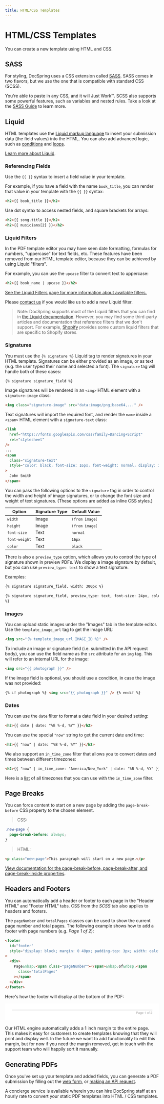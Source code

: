 ```yaml
---
title: HTML/CSS Templates
---
```


# HTML/CSS Templates

You can create a new template using HTML and CSS.

## SASS

For styling, DocSpring uses a CSS extension called [SASS](http://sass-lang.com/). SASS comes in two flavors, but we use the one that is compatible with standard CSS (SCSS).

You're able to paste in any CSS, and it will Just Work&trade;. SCSS also supports some powerful features, such as variables and nested rules. Take a look at the [SASS Guide](http://sass-lang.com/guide#topic-2) to learn more.

## Liquid

HTML templates use the [Liquid markup language](https://shopify.github.io/liquid/basics/introduction/) to insert your submission data (the field values) into the HTML. You can also add advanced logic, such as [conditions](https://shopify.github.io/liquid/tags/control-flow/) and [loops](https://shopify.github.io/liquid/tags/iteration/).

[Learn more about Liquid](https://shopify.github.io/liquid/basics/introduction/).

### Referencing Fields

Use the `{{ }}` syntax to insert a field value in your template.

For example, if you have a field with the name `book_title`, you can render that value in your template with the `{{ }}` syntax:

```html
<h2>{{ book_title }}</h2>
```

Use dot syntax to access nested fields, and square brackets for arrays:

```html
<h2>{{ song.title }}</h2>
<h2>{{ musicians[2] }}</h2>
```

### Liquid Filters

In the PDF template editor you may have seen date formatting, formulas for numbers, "uppercase" for text fields, etc. These features have been removed from our HTML template editor, because they can be achieved by using Liquid "filters".

For example, you can use the `upcase` filter to convert text to uppercase:

```html
<h2>{{ book_name | upcase }}</h2>
```

[See the Liquid Filters page for more information about available filters.](./liquid-filters)

Please [contact us](mailto:support@docspring.com) if you would like us to add a new Liquid filter.

> Note: DocSpring supports most of the Liquid filters that you can find in [the Liquid documentation](https://shopify.github.io/liquid/). However, you may find some third-party articles and documentation that reference filters that we don't support. For example, [Shopify](https://shopify.dev/docs/themes/liquid/reference) provides some custom liquid filters that are specific to Shopify stores.

### Signatures

You must use the `{% signature %}` Liquid tag to render signatures in your HTML template. Signatures can be either provided as an image, or as text (e.g. the user typed their name and selected a font). The `signature` tag will handle both of these cases:

```html
{% signature signature_field %}
```

Image signatures will be rendered in an `<img>` HTML element with a `signature-image` class:

```html
<img class="signature-image" src="data:image/png;base64,..." />
```

Text signatures will import the required font, and render the `name` inside a `<span>` HTML element with a `signature-text` class:

```html
<link
  href="https://fonts.googleapis.com/css?family=Dancing+Script"
  rel="stylesheet"
/>
...
<span
  class="signature-text"
  style="color: black; font-size: 16px; font-weight: normal; display: inline-block; font-family: 'Dancing Script';"
>
  John Smith
</span>
```

You can pass the following options to the `signature` tag in order to control the width and height of image signatures, or to change the font size and weight of text signatures. (These options are added as inline CSS styles.)

| Option        | Signature Type | Default Value  |
| ------------- | -------------- | -------------- |
| `width`       | Image          | `(from image)` |
| `height`      | Image          | `(from image)` |
| `font-size`   | Text           | `normal`       |
| `font-weight` | Text           | `16px`         |
| `color`       | Text           | `black`        |

There is also a `preview_type` option, which allows you to control the type of signature shown in preview PDFs. We display a image signature by default, but you can use `preview_type: text` to show a text signature.

Examples:

```html
{% signature signature_field, width: 300px %}
```

```html
{% signature signature_field, preview_type: text, font-size: 24px, color: #333
%}
```

### Images

You can upload static images under the "Images" tab in the template editor. Use the `template_image_url` tag to get the image URL:

```html
<img src="{% template_image_url IMAGE_ID %}" />
```

To include an image or signature field (i.e. submitted in the API request body), you can use the field name as the `src` attribute for an `img` tag. This will refer to an internal URL for the image:

```html
<img src="{{ photograph }}" />
```

If the image field is optional, you should use a condition, in case the image was not provided:

```html
{% if photograph %} <img src="{{ photograph }}" /> {% endif %}
```

### Dates

You can use the `date` filter to format a date field in your desired setting:

```html
<h2>{{ date | date: "%B %-d, %Y" }}</h2>
```

You can use the special `"now"` string to get the current date and time:

```html
<h2>{{ "now" | date: "%B %-d, %Y" }}</h2>
```

We also support an `in_time_zone` filter that allows you to convert dates and times between different timezones:

```html
<h2>{{ "now" | in_time_zone: "America/New_York" | date: "%B %-d, %Y" }}</h2>
```

Here is a [list](./liquid-timezones) of all timezones that you can use with the `in_time_zone` filter.

## Page Breaks

You can force content to start on a new page by adding the `page-break-before` CSS property to the chosen element.

> CSS:

```css
.new-page {
  page-break-before: always;
}
```

> HTML:

```html
<p class="new-page">This paragraph will start on a new page.</p>
```

[View documentation for the page-break-before, page-break-after, and page-break-inside properties](https://developer.mozilla.org/en-US/docs/Web/CSS/page-break-before).

## Headers and Footers

You can automatically add a header or footer to each page in the "Header HTML" and "Footer HTML" tabs. CSS from the _SCSS_ tab also applies to headers and footers.

The `pageNumber` and `totalPages` classes can be used to show the current page number and total pages. The following example shows how to add a footer with page numbers (e.g. _Page 1 of 2_):

```html
<footer
  id="footer"
  style="display: block; margin: 0 40px; padding-top: 3px; width: calc(100% - 80px); border-top: 1px solid #aaa; color: #aaa; text-align: right;"
>
  <div>
    Page&nbsp;<span class="pageNumber"></span>&nbsp;of&nbsp;<span
      class="totalPages"
    ></span>
  </div>
</footer>
```

Here's how the footer will display at the bottom of the PDF:

![Footer Example](./footer-example.png)

Our HTML engine automatically adds a 1 inch margin to the entire page. This makes it easy for customers to create templates knowing that they will print and display well. In the future we want to add functionality to edit this margin, but for now if you need the margin removed, get in touch with the support team who will happily sort it manually.

## Generating PDFs

Once you've set up your template and added fields, you can generate a PDF submission by filling out the [web form](../web-forms/), or [making an API request](../../api/generate-a-pdf).

A concierge service is available wherein you can hire DocSpring staff at an hourly rate to convert your static PDF templates into HTML / CSS templates.
